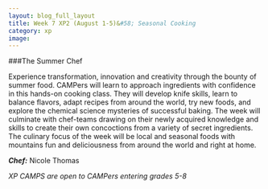 ```yaml
---
layout: blog_full_layout
title: Week 7 XP2 (August 1-5)&#58; Seasonal Cooking
category: xp
image: 
---
```


###The Summer Chef

Experience transformation, innovation and creativity through the bounty of summer food. CAMPers will learn to approach ingredients with confidence in this hands-on cooking class. They will develop knife skills, learn to balance flavors, adapt recipes from around the world, try new foods, and explore the chemical science mysteries of successful baking. The week will culminate with chef-teams drawing on their newly acquired knowledge and skills to create their own concoctions from a variety of secret ingredients. The culinary focus of the week will be local and seasonal foods with mountains fun and deliciousness from around the world and right at home.

**_Chef:_** Nicole Thomas

*XP CAMPS are open to CAMPers entering grades 5-8*
